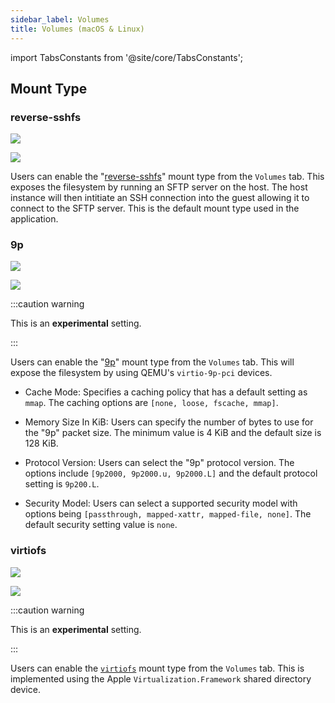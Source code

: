 ```yaml
---
sidebar_label: Volumes
title: Volumes (macOS & Linux)
---
```


<head>
  <link rel="canonical" href="https://docs.rancherdesktop.io/ui/preferences/virtual-machine/volumes"/>
</head>

import TabsConstants from '@site/core/TabsConstants';

## Mount Type

### reverse-sshfs

<Tabs groupId="os">
<TabItem value="macOS">

![](https://suse-rancher-media.s3.amazonaws.com/desktop/v1.11/preferences/macOS_virtualMachine_tabVolumes.png)

</TabItem>
<TabItem value="Linux">

![](https://suse-rancher-media.s3.amazonaws.com/desktop/v1.12/preferences/Linux_virtualMachine_tabVolumes.png)

</TabItem>
</Tabs>

Users can enable the "[reverse-sshfs](https://github.com/lima-vm/lima/blob/master/docs/mount.md#reverse-sshfs)" mount type from the `Volumes` tab. This exposes the filesystem by running an SFTP server on the host. The host instance will then intitiate an SSH connection into the guest allowing it to connect to the SFTP server. This is the default mount type used in the application.

### 9p

<Tabs groupId="os">
<TabItem value="macOS">

![](https://suse-rancher-media.s3.amazonaws.com/desktop/v1.11/preferences/macOS_virtualMachine_tabVolumes_9P.png)

</TabItem>
<TabItem value="Linux">

![](https://suse-rancher-media.s3.amazonaws.com/desktop/v1.12/preferences/Linux_virtualMachine_tabVolumes_9P.png)

</TabItem>
</Tabs>

:::caution warning

This is an **experimental** setting.

:::

Users can enable the "[9p](https://www.kernel.org/doc/Documentation/filesystems/9p.txt)" mount type from the `Volumes` tab. This will expose the filesystem by using QEMU's `virtio-9p-pci` devices.

* Cache Mode:
Specifies a caching policy that has a default setting as `mmap`. The caching options are `[none, loose, fscache, mmap]`.

* Memory Size In KiB:
Users can specify the number of bytes to use for the "9p" packet size. The minimum value is 4 KiB and the default size is 128 KiB.

* Protocol Version:
Users can select the "9p" protocol version. The options include `[9p2000, 9p2000.u, 9p2000.L]` and the default protocol setting is `9p200.L`.

* Security Model:
Users can select a supported security model with options being `[passthrough, mapped-xattr, mapped-file, none]`. The default security setting value is `none`.

### virtiofs

<Tabs groupId="os">
<TabItem value="macOS">

![](https://suse-rancher-media.s3.amazonaws.com/desktop/v1.11/preferences/macOS_virtualMachine_tabVolumes_virtiofs.png)

</TabItem>
<TabItem value="Linux">

![](https://suse-rancher-media.s3.amazonaws.com/desktop/v1.12/preferences/Linux_virtualMachine_tabVolumes.png)

</TabItem>
</Tabs>

:::caution warning

This is an **experimental** setting.

:::

Users can enable the [`virtiofs`](https://virtio-fs.gitlab.io/) mount type from the `Volumes` tab. This is implemented using the Apple `Virtualization.Framework` shared directory device.
